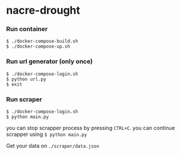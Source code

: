 # nacre-drought

### Run container
	$ ./docker-compose-build.sh
	$ ./docker-compose-up.sh

### Run url generator (only once)
	$ ./docker-compose-login.sh
	$ python url.py
	$ exit

### Run scraper
	$ ./docker-compose-login.sh
	$ python main.py

you can stop scrapper process by pressing `CTRL+C`. you can continue scrapper using `$ python main.py`

Get your data on `./scraper/data.json`
